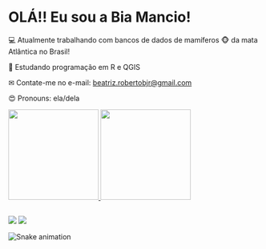 # OLÁ!! Eu sou a Bia Mancio!

💻 Atualmente trabalhando com bancos de dados de mamíferos 🐵 da mata Atlântica no Brasil! 

📌 Estudando programação em R e QGIS

✉ Contate-me no e-mail: beatriz.robertobjr@gmail.com

😍 Pronouns: ela/dela

<div>
<a href="https://github.com/Beatrizmancio">
  <img height="180em" src="https://github-readme-stats.vercel.app/api?username=Beatrizmancio&show_icons=true&theme=dracula&include_all_commits=true&count_private=true"/>
  <img height="180em" src="https://github-readme-stats.vercel.app/api/top-langs/?username=Beatrizmancio&layout=compact&langs_count=7&theme=dracula"/>
</div>

  ##
  
  <div> 
  <a href="https://instagram.com/beatrizbjr" target="_blank"><img src="https://img.shields.io/badge/-Instagram-%23E4405F?style=for-the-badge&logo=instagram&logoColor=white" target="_blank"></a>
  <a href="https://www.linkedin.com/in/rafaella-ballerini-45875016a](https://www.linkedin.com/in/beatriz-roberto-3557b717b/)" target="_blank"><img src="https://img.shields.io/badge/-LinkedIn-%230077B5?style=for-the-badge&logo=linkedin&logoColor=white" target="_blank"></a> 
 
</div>
  
![Snake animation](https://github.com/Beatrizmancio/Beatrizmancio/blob/output/github-contribution-grid-snake.svg)
  
